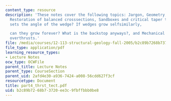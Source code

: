 ```yaml
---
content_type: resource
description: 'These notes cover the following topics: Jargon, Geometry, general characteristics,
  Restoration of balanced crosssections, Sandboxes and critical taper theory, What
  sets the angle of the wedge? If wedges grow selfsimilarly,

  can they grow forever? What is the backstop anyways?, and Mechanical paradox of
  overthrusts.'
file: /media/courses/12-113-structural-geology-fall-2005/b2c89b7268b73720ee3c9fbffbbb0be8_part4_thrst_tect.pdf
file_type: application/pdf
learning_resource_types:
- Lecture Notes
ocw_type: OCWFile
parent_title: Lecture Notes
parent_type: CourseSection
parent_uid: 2afd4e30-a936-7424-a008-56cdd627f3cf
resourcetype: Document
title: part4_thrst_tect.pdf
uid: b2c89b72-68b7-3720-ee3c-9fbffbbb0be8
---
```

